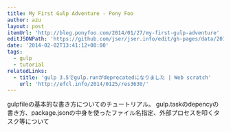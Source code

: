```yaml
---
title: My First Gulp Adventure - Pony Foo
author: azu
layout: post
itemUrl: 'http://blog.ponyfoo.com/2014/01/27/my-first-gulp-adventure'
editJSONPath: 'https://github.com/jser/jser.info/edit/gh-pages/data/2014/02/index.json'
date: '2014-02-02T13:41:12+00:00'
tags:
  - gulp
  - tutorial
relatedLinks:
  - title: 'gulp 3.5でgulp.runがdeprecatedになりました | Web scratch'
    url: 'http://efcl.info/2014/0125/res3630/'
---
```

gulpfileの基本的な書き方についてのチュートリアル。
gulp.taskのdepencyの書き方、package.jsonの中身を使ったファイル名指定、外部プロセスを叩くタスク等について
